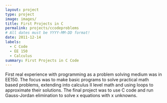 ```yaml
---
layout: project
type: project
image: images/
title: First Projects in C
permalink: projects/ccodeproblems
# All dates must be YYYY-MM-DD format!
date: 2011-12-14
labels:
  - C Code
  - EE 150
  - Calculus
summary: First Projects in C Code
---
```


  First real experience with programming as a problem solving medium was in EE150.
  The focus was to make basic programs to solve practical math based problems, extending
  into calculus II level math and using loops to approximate their solutions.  The final
  project was to use C code and run Gauss-Jordan elimination to solve x equations with 
  x unknowns.
